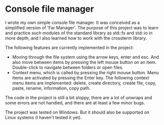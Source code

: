 # Console file manager

I wrote my own simple console file manager. It was conceived as a simplified version of 'Far Manager'. The purpose of this project was to learn and practice such modules of the standard library as std::fs and std::io in more depth, and I also learned how to work with the crossterm library.

The following features are currently implemented in the project:
- Moving through the file system using the arrow keys, enter and esc. And also move between items by pressing the left mouse button on an item. Double-click to navigate between folders or open files.
- Context menu, which is called by pressing the right mouse button. Menu items are activated by pressing the Enter key. The following context menu items are implemented: delete, create directory, create file, copy, paste, rename, information, copy path.

The code in the project is still a bit sloppy, there are a lot of unwraps and some errors are not handled, and there are at least a few minor bugs.

The project was tested on Windows. But it should also be supported on Linux systems (I haven't tested it yet).